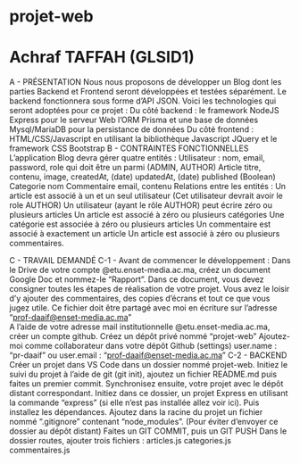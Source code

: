 # projet-web
# Achraf TAFFAH (GLSID1)
A - PRÉSENTATION
Nous nous proposons de développer un Blog dont les parties Backend et Frontend seront développées et testées séparément. Le backend fonctionnera sous forme d’API JSON. Voici les technologies qui seront adoptées pour ce projet :
Du côté backend :
le framework NodeJS Express pour le serveur Web
l’ORM Prisma et une base de données Mysql/MariaDB pour la persistance de données
Du côté frontend :
HTML/CSS/Javascript en utilisant la bibliothèque Javascript JQuery et le framework CSS Bootstrap
B - CONTRAINTES FONCTIONNELLES
L’application Blog devra gérer quatre entités :
Utilisateur :
nom, 
email, 
password, 
role qui doit être un parmi (ADMIN, AUTHOR)
Article 
titre, 
contenu, 
image, 
createdAt,  (date)
updatedAt, (date)
published (Boolean)
Categorie 
nom
Commentaire 
email,
contenu
Relations entre les entités :
Un article est associé à un et un seul utilisateur (Cet utilisateur devrait avoir le role AUTHOR)
Un utilisateur (ayant le rôle AUTHOR) peut écrire zéro ou plusieurs articles
Un article est associé à zéro ou plusieurs catégories
Une catégorie est associée à zéro ou plusieurs articles
Un commentaire est associé à exactement un article
Un article est associé à zéro ou plusieurs commentaires.

C - TRAVAIL DEMANDÉ
C-1 - Avant de commencer le développement :
Dans le Drive de votre compte @etu.enset-media.ac.ma, créez un document Google Doc et nommez-le “Rapport”. Dans ce document, vous devez consigner toutes les étapes de réalisation de votre projet. Vous avez le loisir d’y ajouter des commentaires, des copies d’écrans et tout ce que vous jugez utile. Ce fichier doit être partagé avec moi en écriture sur l’adresse “prof-daaif@enset-media.ac.ma”  
A l’aide de votre adresse mail institutionnelle @etu.enset-media.ac.ma, créer un compte github.
Créez un dépôt privé nommé “projet-web” 
Ajoutez-moi comme collaborateur dans votre dépôt Github (settings)
user.name  : “pr-daaif” ou 
user.email : “prof-daaif@enset-media.ac.ma”
C-2 - BACKEND
Créer un projet dans VS Code dans un dossier  nommé projet-web.
Initiez le suivi du projet à l’aide de git (git init), ajoutez un fichier README.md puis faites un premier commit. Synchronisez ensuite, votre projet avec le dépôt distant correspondant.
Initiez dans ce dossier, un projet Express en utilisant la commande “express” (si elle n’est pas installée allez voir ici). Puis installez les dépendances.
Ajoutez dans la racine du projet un fichier nommé “.gitignore” contenant “node_modules”. (Pour éviter d’envoyer ce dossier au dépôt distant)
Faites un GIT COMMIT, puis un  GIT PUSH
Dans le dossier routes, ajouter trois fichiers :
articles.js
categories.js
commentaires.js

